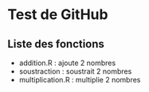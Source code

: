 # Test de GitHub

## Liste des fonctions

* addition.R : ajoute 2 nombres
* soustraction : soustrait 2 nombres
* multiplication.R : multiplie 2 nombres

